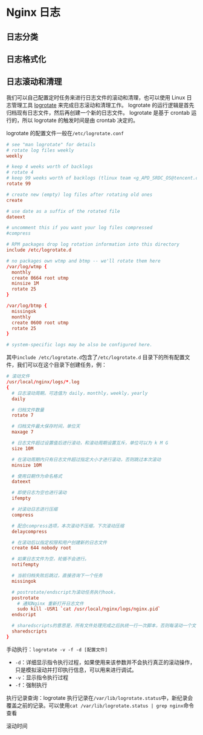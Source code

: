 # Nginx 日志

## 日志分类

## 日志格式化

## 日志滚动和清理

我们可以自己配置定时任务来进行日志文件的滚动和清理，也可以使用 Linux 日志管理工具 [logrotate](https://linux.die.net/man/8/logrotate) 来完成日志滚动和清理工作。
logrotate 的运行逻辑是首先归档现有日志文件，然后再创建一个新的日志文件。
logrotate 是基于 crontab 运行的，所以 logrotate 的触发时间是由 crontab 决定的。

logrotate 的配置文件一般在`/etc/logrotate.conf`

```conf
# see "man logrotate" for details
# rotate log files weekly
weekly

# keep 4 weeks worth of backlogs
# rotate 4
# keep 99 weeks worth of backlogs (tlinux team <g_APD_SRDC_OS@tencent.com>)
rotate 99

# create new (empty) log files after rotating old ones
create

# use date as a suffix of the rotated file
dateext

# uncomment this if you want your log files compressed
#compress

# RPM packages drop log rotation information into this directory
include /etc/logrotate.d

# no packages own wtmp and btmp -- we'll rotate them here
/var/log/wtmp {
  monthly
  create 0664 root utmp
  minsize 1M
  rotate 25
}

/var/log/btmp {
  missingok
  monthly
  create 0600 root utmp
  rotate 25
}

# system-specific logs may be also be configured here.
```

其中`include /etc/logrotate.d`包含了`/etc/logrotate.d` 目录下的所有配置文件，我们可以在这个目录下创建任务，例：

```conf
# 滚动文件
/usr/local/nginx/logs/*.log
{
  # 日志滚动周期。可选值为 daily，monthly，weekly，yearly
  daily

  # 归档文件数量
  rotate 7

  # 归档文件最大保存时间，单位天
  maxage 7

  # 日志文件超过设置值后进行滚动，和滚动周期设置互斥，单位可以为 k M G
  size 10M

  # 在滚动周期内只有日志文件超过指定大小才进行滚动，否则跳过本次滚动
  minsize 10M

  # 使用日期作为命名格式
  dateext

  # 即使日志为空也进行滚动
  ifempty

  # 对滚动日志进行压缩
  compress

  # 配合compress选项，本次滚动不压缩，下次滚动压缩
  delaycompress

  # 在滚动后以指定权限和用户创建新的日志文件
  create 644 nobody root

  # 如果日志文件为空，轮循不会进行。
  notifempty

  # 当前归档失败后跳过，直接咨询下一个任务
  missingok

  # postrotate/endscript为滚动任务执行hook，
  postrotate
    # 通知Nginx 重新打开日志文件
    sudo kill -USR1 `cat /usr/local/nginx/logs/nginx.pid`
  endscript

  # sharedscripts的意思是，所有文件处理完成之后执统一行一次脚本，否则每滚动一个文件都需要执行一次脚本
  sharedscripts
}

```

手动执行：`logrotate -v -f -d [配置文件]`

- `-d`：详细显示指令执行过程，如果使用来该参数并不会执行真正的滚动操作，只是模拟滚动并打印执行信息，可以用来进行调试。
- `-v`：显示指令执行过程
- `-f`：强制执行

执行记录查询：logrotate 执行记录在`/var/lib/logrotate.status`中，新纪录会覆盖之前的记录。可以使用`cat /var/lib/logrotate.status | grep nginx`命令查看

滚动时间
